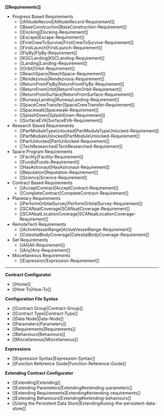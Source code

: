 **[[Requirements]]**
* Progress Based Requirements
    * [[AltitudeRecord|AltitudeRecord-Requirement]]
    * [[BaseConstruction|BaseConstruction-Requirement]]
    * [[Docking|Docking-Requirement]]
    * [[Escape|Escape-Requirement]]
    * [[FirstCrewToSurvive|FirstCrewToSurvive-Requirement]]
    * [[FirstLaunch|FirstLaunch-Requirement]]
    * [[FlyBy|FlyBy-Requirement]]
    * [[KSCLanding|KSCLanding-Requirement]]
    * [[Landing|Landing-Requirement]]
    * [[Orbit|Orbit-Requirement]]
    * [[ReachSpace|ReachSpace-Requirement]]
    * [[Rendezvous|Rendezvous-Requirement]]
    * [[ReturnFromFlyBy|ReturnFromFlyBy-Requirement]]
    * [[ReturnFromOrbit|ReturnFromOrbit-Requirement]]
    * [[ReturnFromSurface|ReturnFromSurface-Requirement]]
    * [[RunwayLanding|RunwayLanding-Requirement]]
    * [[SpaceCrewTransfer|SpaceCrewTransfer-Requirement]]
    * [[Spacewalk|Spacewalk-Requirement]]
    * [[SplashDown|SplashDown-Requirement]]
    * [[SurfaceEVA|SurfaceEVA-Requirement]]
* Research Based Requirements
    * [[PartModuleTypeUnlocked|PartModuleTypeUnlocked-Requirement]]
    * [[PartModuleUnlocked|PartModuleUnlocked-Requirement]]
    * [[PartUnlocked|PartUnlocked-Requirement]]
    * [[TechResearched|TechResearched-Requirement]]
* Space Program Requirements
    * [[Facility|Facility-Requirement]]
    * [[Funds|Funds-Requirement]]
    * [[HasAstronaut|HasAstronaut-Requirement]]
    * [[Reputation|Reputation-Requirement]]
    * [[Science|Science-Requirement]]
* Contract Based Requirements
    * [[AcceptContract|AcceptContract-Requirement]]
    * [[CompleteContract|CompleteContract-Requirement]]
* Planetary Requirements
    * [[PerformOrbitalSurvey|PerformOrbitalSurvey-Requirement]]
    * [[SCANsatCoverage|SCANsatCoverage-Requirement]]
    * [[SCANsatLocationCoverage|SCANsatLocationCoverage-Requirement]]
* RemoteTech Requirements
    * [[ActiveVesselRange|ActiveVesselRange-Requirement]]
    * [[CelestialBodyCoverage|CelestialBodyCoverage-Requirement]]
* Set Requirements
    * [[All|All-Requirement]]
    * [[Any|Any-Requirement]]
* Miscellaneous Requirements
    * [[Expression|Expression-Requirement]]

---

**Contract Configurator**
* [[Home]]
* [[How To|How-To]]

**Configuration File Syntax**
* [[Contract Group|Contract-Group]]
* [[Contract Type|Contract-Type]]
 * [[Data Node|Data-Node]]
 * [[Parameters|Parameters]]
 * [[Requirements|Requirements]]
 * [[Behaviours|Behaviours]]
* [[Miscellaneous|Miscellaneous]]

**Expressions**
* [[Expression Syntax|Expression-Syntax]]
* [[Function Reference Guide|Function-Reference-Guide]]

**Extending Contract Configurator**
* [[Extending|Extending]]
 * [[Extending Parameters|Extending#extending-parameters]]
 * [[Extending Requirements|Extending#extending-requirements]]
 * [[Extending Behaviours|Extending#extending-behaviours]]
 * [[Using the Persistent Data Store|Extending#using-the-persistent-data-store]]
